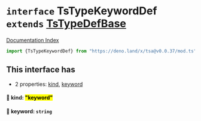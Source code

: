 # `interface` TsTypeKeywordDef `extends` [TsTypeDefBase](../private.interface.TsTypeDefBase/README.md)

[Documentation Index](../README.md)

```ts
import {TsTypeKeywordDef} from "https://deno.land/x/tsa@v0.0.37/mod.ts"
```

## This interface has

- 2 properties:
[kind](#-kind-keyword),
[keyword](#-keyword-string)


#### 📄 kind: <mark>"keyword"</mark>



#### 📄 keyword: `string`



